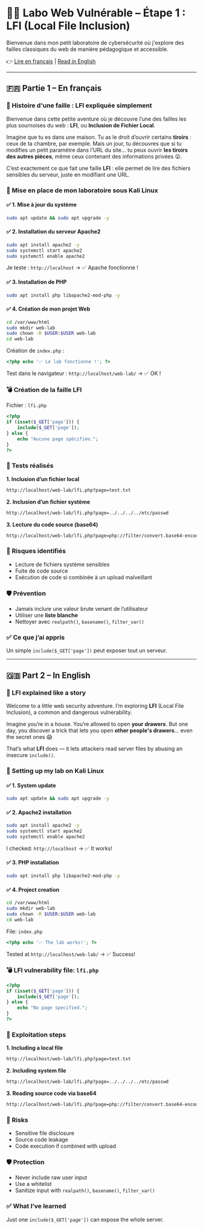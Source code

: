# 🕵️‍♀️ Labo Web Vulnérable – Étape 1 : LFI (Local File Inclusion)

Bienvenue dans mon petit laboratoire de cybersécurité où j'explore des failles classiques du web de manière pédagogique et accessible.

👉 [Lire en français](#-partie-1--en-français) | [Read in English](#-part-2--in-english)

---

## 🇫🇷 Partie 1 – En français

### 📖 Histoire d'une faille : LFI expliquée simplement

Bienvenue dans cette petite aventure où je découvre l’une des failles les plus sournoises du web : **LFI**, ou **Inclusion de Fichier Local**.

Imagine que tu es dans une maison. Tu as le droit d’ouvrir certains **tiroirs** : ceux de ta chambre, par exemple. Mais un jour, tu découvres que si tu modifies un petit paramètre dans l’URL du site… tu peux ouvrir **les tiroirs des autres pièces**, même ceux contenant des informations privées 😮.

C’est exactement ce que fait une faille **LFI** : elle permet de lire des fichiers sensibles du serveur, juste en modifiant une URL.

### 🧱 Mise en place de mon laboratoire sous Kali Linux

#### ✅ 1. Mise à jour du système

```bash
sudo apt update && sudo apt upgrade -y
```

#### ✅ 2. Installation du serveur Apache2

```bash
sudo apt install apache2 -y
sudo systemctl start apache2
sudo systemctl enable apache2
```

Je teste : `http://localhost` → ✅ Apache fonctionne !

#### ✅ 3. Installation de PHP

```bash
sudo apt install php libapache2-mod-php -y
```

#### ✅ 4. Création de mon projet Web

```bash
cd /var/www/html
sudo mkdir web-lab
sudo chown -R $USER:$USER web-lab
cd web-lab
```

Création de `index.php` :

```php
<?php echo '✅ Le lab fonctionne !'; ?>
```

Test dans le navigateur : `http://localhost/web-lab/` → ✅ OK !

### 💣 Création de la faille LFI

Fichier : `lfi.php`

```php
<?php
if (isset($_GET['page'])) {
    include($_GET['page']);
} else {
    echo "Aucune page spécifiée.";
}
?>
```

### 🧪 Tests réalisés

**1. Inclusion d’un fichier local**

```bash
http://localhost/web-lab/lfi.php?page=test.txt
```

**2. Inclusion d’un fichier système**

```bash
http://localhost/web-lab/lfi.php?page=../../../../etc/passwd
```

**3. Lecture du code source (base64)**

```bash
http://localhost/web-lab/lfi.php?page=php://filter/convert.base64-encode/resource=lfi.php
```

### 🚨 Risques identifiés

- Lecture de fichiers système sensibles
- Fuite de code source
- Exécution de code si combinée à un upload malveillant

### 🛡️ Prévention

- Jamais inclure une valeur brute venant de l’utilisateur
- Utiliser une **liste blanche**
- Nettoyer avec `realpath()`, `basename()`, `filter_var()`

### ✅ Ce que j’ai appris

Un simple `include($_GET['page'])` peut exposer tout un serveur.

---

## 🇬🇧 Part 2 – In English

### 📖 LFI explained like a story

Welcome to a little web security adventure. I’m exploring **LFI** (Local File Inclusion), a common and dangerous vulnerability.

Imagine you’re in a house. You’re allowed to open **your drawers**. But one day, you discover a trick that lets you open **other people's drawers**… even the secret ones 😱

That’s what **LFI** does — it lets attackers read server files by abusing an insecure `include()`.

### 🧱 Setting up my lab on Kali Linux

#### ✅ 1. System update

```bash
sudo apt update && sudo apt upgrade -y
```

#### ✅ 2. Apache2 installation

```bash
sudo apt install apache2 -y
sudo systemctl start apache2
sudo systemctl enable apache2
```

I checked: `http://localhost` → ✅ It works!

#### ✅ 3. PHP installation

```bash
sudo apt install php libapache2-mod-php -y
```

#### ✅ 4. Project creation

```bash
cd /var/www/html
sudo mkdir web-lab
sudo chown -R $USER:$USER web-lab
cd web-lab
```

File: `index.php`

```php
<?php echo '✅ The lab works!'; ?>
```

Tested at `http://localhost/web-lab/` → ✅ Success!

### 💣 LFI vulnerability file: `lfi.php`

```php
<?php
if (isset($_GET['page'])) {
    include($_GET['page']);
} else {
    echo "No page specified.";
}
?>
```

### 🧪 Exploitation steps

**1. Including a local file**

```bash
http://localhost/web-lab/lfi.php?page=test.txt
```

**2. Including system file**

```bash
http://localhost/web-lab/lfi.php?page=../../../../etc/passwd
```

**3. Reading source code via base64**

```bash
http://localhost/web-lab/lfi.php?page=php://filter/convert.base64-encode/resource=lfi.php
```

### 🚨 Risks

- Sensitive file disclosure
- Source code leakage
- Code execution if combined with upload

### 🛡️ Protection

- Never include raw user input
- Use a whitelist
- Sanitize input with `realpath()`, `basename()`, `filter_var()`

### ✅ What I’ve learned

Just one `include($_GET['page'])` can expose the whole server.
